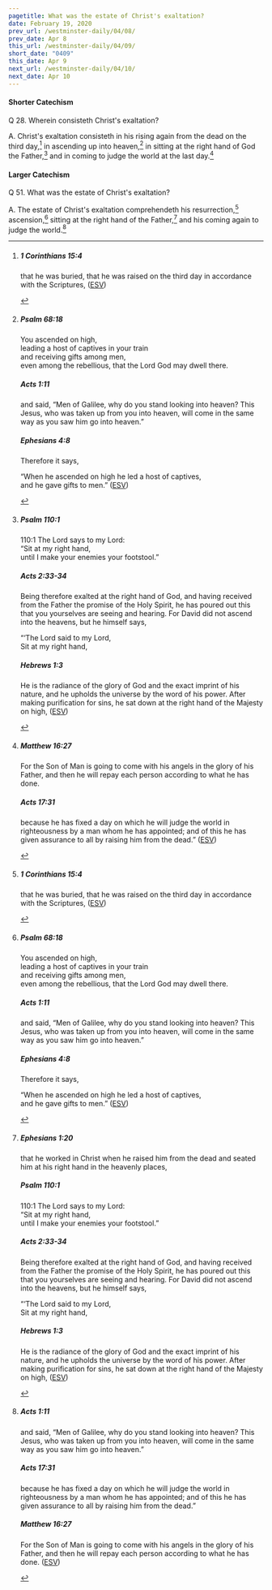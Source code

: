 ```yaml
---
pagetitle: What was the estate of Christ's exaltation?
date: February 19, 2020
prev_url: /westminster-daily/04/08/
prev_date: Apr 8
this_url: /westminster-daily/04/09/
short_date: "0409"
this_date: Apr 9
next_url: /westminster-daily/04/10/
next_date: Apr 10
---
```


#### Shorter Catechism

<span class="q">Q 28.</span> Wherein consisteth Christ's exaltation?

<span class="q">A.</span> Christ's exaltation consisteth in his rising again from the dead on the third day,[^fnref:wsc1] in ascending up into heaven,[^fnref:wsc2] in sitting at the right hand of God the Father,[^fnref:wsc3] and in coming to judge the world at the last day.[^fnref:wsc4]


[^fnref:wsc1]: <div class="esv"><h5>1 Corinthians 15:4</h5> <div class="esv-text"><p id="p46015004.01-1">that he was buried, that he was raised on the third day in accordance with the Scriptures,  (<a href="http://www.esv.org" class="copyright">ESV</a>)</p> </div> </div>

[^fnref:wsc2]: <div class="esv"><h5>Psalm 68:18</h5> <div class="esv-text"><div class="block-indent"> <p class="line-group" id="p19068018.01-1">You ascended on high,<br /> <span class="indent"></span>leading a host of captives in your train<br /> <span class="indent"></span>and receiving gifts among men,<br /> even among the rebellious, that the <span class="small-caps">Lord</span> God may dwell there.</p> </div> </div><h5>Acts 1:11</h5> <div class="esv-text"><p id="p44001011.01-2">and said, &#8220;Men of Galilee, why do you stand looking into heaven? This Jesus, who was taken up from you into heaven, will come in the same way as you saw him go into heaven.&#8221;</p> </div><h5>Ephesians 4:8</h5> <div class="esv-text"><p id="p49004008.01-3">Therefore it says,</p> <div class="block-indent"> <p class="line-group" id="p49004008.04-3">&#8220;When he ascended on high he led a host of captives,<br /> <span class="indent"></span>and he gave gifts to men.&#8221;  (<a href="http://www.esv.org" class="copyright">ESV</a>)</p> </div> </div> </div>

[^fnref:wsc3]: <div class="esv"><h5>Psalm 110:1</h5> <div class="esv-text">  <div class="block-indent"> <p class="line-group" id="p19110001.10-1"><span class="chapter-num" id="v19110001-1">110:1&nbsp;</span>The <span class="small-caps">Lord</span> says to my Lord:<br /> <span class="indent"></span>&#8220;Sit at my right hand,<br /> until I make your enemies your footstool.&#8221;</p> </div> </div><h5>Acts 2:33-34</h5> <div class="esv-text"><p id="p44002033.01-2">Being therefore exalted at the right hand of God, and having received from the Father the promise of the Holy Spirit, he has poured out this that you yourselves are seeing and hearing. For David did not ascend into the heavens, but he himself says,</p> <div class="block-indent"> <p class="line-group" id="p44002034.13-2">&#8220;&#8216;The Lord said to my Lord,<br /> Sit at my right hand,</p> </div> </div><h5>Hebrews 1:3</h5> <div class="esv-text"><p id="p58001003.01-3">He is the radiance of the glory of God and the exact imprint of his nature, and he upholds the universe by the word of his power. After making purification for sins, he sat down at the right hand of the Majesty on high,  (<a href="http://www.esv.org" class="copyright">ESV</a>)</p> </div> </div>

[^fnref:wsc4]: <div class="esv"><h5>Matthew 16:27</h5> <div class="esv-text"><p id="p40016027.01-1"><span class="woc">For the Son of Man is going to come with his angels in the glory of his Father, and then he will repay each person according to what he has done.</span></p> </div><h5>Acts 17:31</h5> <div class="esv-text"><p id="p44017031.01-2">because he has fixed a day on which he will judge the world in righteousness by a man whom he has appointed; and of this he has given assurance to all by raising him from the dead.&#8221;  (<a href="http://www.esv.org" class="copyright">ESV</a>)</p> </div> </div>


#### Larger Catechism

<span class="q">Q 51.</span> What was the estate of Christ's exaltation?

<span class="q">A.</span> The estate of Christ's exaltation comprehendeth his resurrection,[^fnref:wlc1] ascension,[^fnref:wlc2] sitting at the right hand of the Father,[^fnref:wlc3] and his coming again to judge the world.[^fnref:wlc4]


[^fnref:wlc1]: <div class="esv"><h5>1 Corinthians 15:4</h5> <div class="esv-text"><p id="p46015004.01-1">that he was buried, that he was raised on the third day in accordance with the Scriptures,  (<a href="http://www.esv.org" class="copyright">ESV</a>)</p> </div> </div>

[^fnref:wlc2]: <div class="esv"><h5>Psalm 68:18</h5> <div class="esv-text"><div class="block-indent"> <p class="line-group" id="p19068018.01-1">You ascended on high,<br /> <span class="indent"></span>leading a host of captives in your train<br /> <span class="indent"></span>and receiving gifts among men,<br /> even among the rebellious, that the <span class="small-caps">Lord</span> God may dwell there.</p> </div> </div><h5>Acts 1:11</h5> <div class="esv-text"><p id="p44001011.01-2">and said, &#8220;Men of Galilee, why do you stand looking into heaven? This Jesus, who was taken up from you into heaven, will come in the same way as you saw him go into heaven.&#8221;</p> </div><h5>Ephesians 4:8</h5> <div class="esv-text"><p id="p49004008.01-3">Therefore it says,</p> <div class="block-indent"> <p class="line-group" id="p49004008.04-3">&#8220;When he ascended on high he led a host of captives,<br /> <span class="indent"></span>and he gave gifts to men.&#8221;  (<a href="http://www.esv.org" class="copyright">ESV</a>)</p> </div> </div> </div>

[^fnref:wlc3]: <div class="esv"><h5>Ephesians 1:20</h5> <div class="esv-text"><p id="p49001020.01-1">that he worked in Christ when he raised him from the dead and seated him at his right hand in the heavenly places,</p> </div><h5>Psalm 110:1</h5> <div class="esv-text">  <div class="block-indent"> <p class="line-group" id="p19110001.10-2"><span class="chapter-num" id="v19110001-2">110:1&nbsp;</span>The <span class="small-caps">Lord</span> says to my Lord:<br /> <span class="indent"></span>&#8220;Sit at my right hand,<br /> until I make your enemies your footstool.&#8221;</p> </div> </div><h5>Acts 2:33-34</h5> <div class="esv-text"><p id="p44002033.01-3">Being therefore exalted at the right hand of God, and having received from the Father the promise of the Holy Spirit, he has poured out this that you yourselves are seeing and hearing. For David did not ascend into the heavens, but he himself says,</p> <div class="block-indent"> <p class="line-group" id="p44002034.13-3">&#8220;&#8216;The Lord said to my Lord,<br /> Sit at my right hand,</p> </div> </div><h5>Hebrews 1:3</h5> <div class="esv-text"><p id="p58001003.01-4">He is the radiance of the glory of God and the exact imprint of his nature, and he upholds the universe by the word of his power. After making purification for sins, he sat down at the right hand of the Majesty on high,  (<a href="http://www.esv.org" class="copyright">ESV</a>)</p> </div> </div>

[^fnref:wlc4]: <div class="esv"><h5>Acts 1:11</h5> <div class="esv-text"><p id="p44001011.01-1">and said, &#8220;Men of Galilee, why do you stand looking into heaven? This Jesus, who was taken up from you into heaven, will come in the same way as you saw him go into heaven.&#8221;</p> </div><h5>Acts 17:31</h5> <div class="esv-text"><p id="p44017031.01-2">because he has fixed a day on which he will judge the world in righteousness by a man whom he has appointed; and of this he has given assurance to all by raising him from the dead.&#8221;</p> </div><h5>Matthew 16:27</h5> <div class="esv-text"><p id="p40016027.01-3"><span class="woc">For the Son of Man is going to come with his angels in the glory of his Father, and then he will repay each person according to what he has done.</span>  (<a href="http://www.esv.org" class="copyright">ESV</a>)</p> </div> </div>

